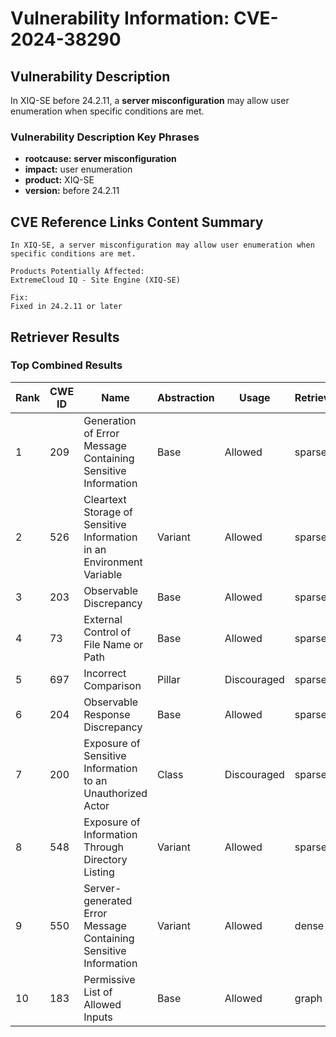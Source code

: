 # Vulnerability Information: CVE-2024-38290

## Vulnerability Description
In XIQ-SE before 24.2.11, a **server misconfiguration** may allow user enumeration when specific conditions are met.

### Vulnerability Description Key Phrases
- **rootcause:** **server misconfiguration**
- **impact:** user enumeration
- **product:** XIQ-SE
- **version:** before 24.2.11

## CVE Reference Links Content Summary
```
In XIQ-SE, a server misconfiguration may allow user enumeration when specific conditions are met.

Products Potentially Affected:
ExtremeCloud IQ - Site Engine (XIQ-SE)

Fix:
Fixed in 24.2.11 or later
```

## Retriever Results

### Top Combined Results

| Rank | CWE ID | Name | Abstraction | Usage  | Retrievers | Individual Scores |
|------|--------|------|-------------|-------|------------|-------------------|
| 1 | 209 | Generation of Error Message Containing Sensitive Information | Base | Allowed | sparse | 0.100 |
| 2 | 526 | Cleartext Storage of Sensitive Information in an Environment Variable | Variant | Allowed | sparse | 0.094 |
| 3 | 203 | Observable Discrepancy | Base | Allowed | sparse | 0.093 |
| 4 | 73 | External Control of File Name or Path | Base | Allowed | sparse | 0.091 |
| 5 | 697 | Incorrect Comparison | Pillar | Discouraged | sparse | 0.091 |
| 6 | 204 | Observable Response Discrepancy | Base | Allowed | sparse | 0.091 |
| 7 | 200 | Exposure of Sensitive Information to an Unauthorized Actor | Class | Discouraged | sparse | 0.087 |
| 8 | 548 | Exposure of Information Through Directory Listing | Variant | Allowed | sparse | 0.087 |
| 9 | 550 | Server-generated Error Message Containing Sensitive Information | Variant | Allowed | dense | 0.543 |
| 10 | 183 | Permissive List of Allowed Inputs | Base | Allowed | graph | 0.002 |

